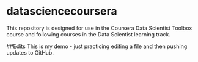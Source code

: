 # datasciencecoursera
This repository is designed for use in the Coursera Data Scientist Toolbox course and following courses in the Data Scientist learning track.

##Edits
This is my demo - just practicing editing a file and then pushing updates to GitHub.
